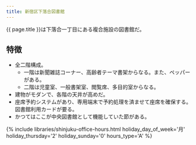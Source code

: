 ```yaml
---
title: 新宿区下落合図書館
---
```


{{ page.title }}は下落合一丁目にある複合施設の図書館だ。

## 特徴

* 全二階構成。
  * 一階は新聞雑誌コーナー、高齢者テーマ書架からなる。また、ペッパーがある。
  * 二階は児童室、一般書架室、閲覧席、多目的室からなる。
* 建物がモダンで、各階の天井が高めだ。
* 座席予約システムがあり、専用端末で予約処理を済ませて座席を確保する。図書館利用カードが要る。
* かつてはここが中央図書館として機能していた節がある。

{% include libraries/shinjuku-office-hours.html
    holiday_day_of_week='月'
    holiday_thursday='2'
    holiday_sunday='0'
    hours_type='A' %}
